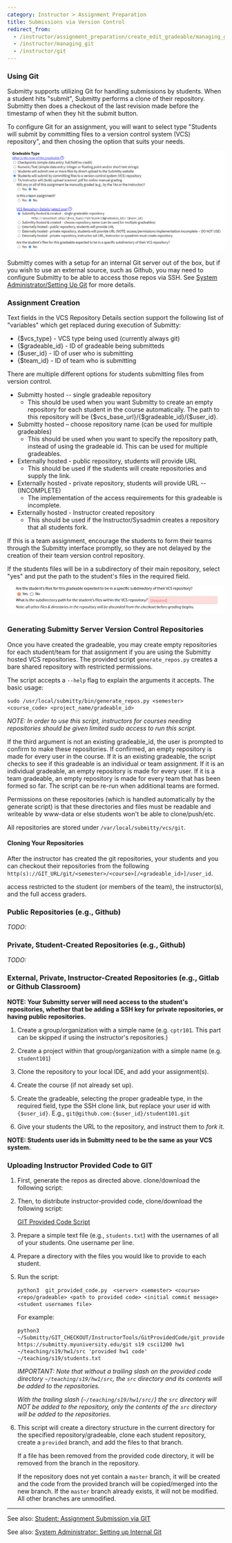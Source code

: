 ```yaml
---
category: Instructor > Assignment Preparation
title: Submissions via Version Control
redirect_from:
  - /instructor/assignment_preparation/create_edit_gradeable/managing_git
  - /instructor/managing_git
  - /instructor/git
---
```


### Using Git

Submitty supports utilizing Git for handling submissions by students.
When a student hits "submit", Submitty performs a clone of their
repository. Submitty then does a checkout of the last revision made before
the timestamp of when they hit the submit button.

To configure Git for an assignment, you will want to select type 
"Students will submit by committing files to a version control system (VCS) repository",
and then chosing the option that suits your needs. 

![](/images/instructor/assignment_preparation/vcs_gradeable_type.png)

Submitty comes with a setup for an internal Git server out of the box,
but if you wish to use an external source, such as Github, you may need
to configure Submitty to be able to access those repos via SSH. See 
[System Administrator/Setting Up Git](/sysadmin/git) for more details.


### Assignment Creation

Text fields in the VCS Repository Details section support the following list of "variables"
which get replaced during execution of Submitty:
* {$vcs_type} - VCS type being used (currently always git)
* {$gradeable_id} - ID of gradeable being submitteds
* {$user_id} - ID of user who is submitting 
* {$team_id} - ID of team who is submitting

There are multiple different options for students submitting files from version control. 

* Submitty hosted -- single gradeable repository
   - This should be used when you want Submitty to create an empty repository for each student in the course automatically.
   The path to this repository will be {$vcs_base_url}/{$gradeable_id}/{$user_id}.
* Submitty hosted – choose repository name (can be used for multiple gradeables)
   - This should be used when you want to specify the repository path, instead of using the gradeable id. This can be used for multiple gradeables. 
* Externally hosted - public repository, students will provide URL
   - This should be used if the students will create repositories and supply the link.
* Externally hosted - private repository, students will provide URL -- (INCOMPLETE)
   - The implementation of the access requirements for this gradeable is incomplete. 
* Externally hosted - Instructor created repository
   - This should be used if the Instructor/Sysadmin creates a repository that all students fork.


 If this is a team assignment, encourage the students to form their teams through the Submitty interface promptly, so they are not delayed by the creation of their team version control repository.

 If the students files will be in a subdirectory of their main repository, select "yes" and put the path to the student's files in the required field. 

![](/images/instructor/assignment_preparation/subdirectory_gradeables.png)

### Generating Submitty Server Version Control Repositories

Once you have created the gradeable, you may create empty repositories
for each student/team for that assignment if you are using the Submitty hosted
VCS repositories.  The provided script `generate_repos.py` creates a bare 
shared repository with restricted permissions.

The script accepts a `--help` flag to explain the arguments it
accepts. The basic usage:

```
sudo /usr/local/submitty/bin/generate_repos.py <semester> <course_code> <project_name/gradeable_id>
```

_NOTE: In order to use this script, instructors for courses needing
repositories should be given limited sudo access to run this script._

If the third argument is not an existing gradeable_id, the user is
prompted to confirm to make these repositories.  If confirmed, an
empty repository is made for every user in the course.  If it is an
existing gradeable, the script checks to see if this gradeable is an
individual or team assignment.  If it is an individual gradeable, an
empty repository is made for every user.  If it is a team gradeable,
an empty repository is made for every team that has been formed so
far.  The script can be re-run when additional teams are formed.

Permissions on these repositories (which is handled automatically by
the generate script) is that these directories and files must be
readable and writeable by www-data or else students won't be able to
clone/push/etc.

All repositories are stored under `/var/local/submitty/vcs/git`.

#### Cloning Your Repositories

After the instructor has created the git repositories, your students and you can checkout their repositories from
the following `http(s)://GIT_URL/git/<semester>/<course>[/<gradeable_id>]/user_id`.

access restricted to the student (or members of the
team), the instructor(s), and the full access graders.




### Public Repositories (e.g., Github)

_TODO:_


### Private, Student-Created Repositories (e.g., Github)

_TODO:_


### External, Private, Instructor-Created Repositories (e.g., Gitlab or Github Classroom)


__NOTE: Your Submitty server will need access to the student's repositories, whether
that be adding a SSH key for private repositories, or having public
repositories.__

1. Create a group/organization with a simple name
(e.g. `cptr101`. This part can be skipped if using the instructor's repositories.) 

2. Create a project within that group/organization with a simple name (e.g. `student101`)

3. Clone the repository to your local IDE, and add your assignment(s).

4. Create the course (if not already set up).

5. Create the gradeable, selecting the proper gradeable type, in the required field, 
type the SSH clone link, but replace your user id with `{$user_id}`.
E.g.,  `git@github.com:{$user_id}/student101.git`

6. Give your students the URL to the repository, and instruct them to _fork_ it.

__NOTE: Students user ids in Submitty need to be the same as your VCS system.__


### Uploading Instructor Provided Code to GIT


1. First, generate the repos as directed above.
   clone/download the following script:

2. Then, to distribute instructor-provided code, clone/download the following script:

   [GIT Provided Code Script](https://github.com/Submitty/InstructorTools/blob/master/GitProvidedCode/git_provided_code.py)


3. Prepare a simple text file (e.g., `students.txt`) with the
   usernames of all of your students.  One username per line.


4. Prepare a directory with the files you would like to provide to
   each student.


5. Run the script:

   ```
   python3  git_provided_code.py  <server> <semester> <course> <repo/gradeable> <path to provided code> <initial commit message> <student usernames file>
   ```

   For example:

   ```
   python3  ~/Submitty/GIT_CHECKOUT/InstructorTools/GitProvidedCode/git_provided_code.py  https://submitty.myuniversity.edu/git s19 csci1200 hw1 ~/teaching/s19/hw1/src 'provided hw1 code' ~/teaching/s19/students.txt
   ```

   _IMPORTANT: Note that without a trailing slash on the provided code
   directory `~/teaching/s19/hw1/src`, the `src` directory and its
   contents will be added to the repositories._

   _With the trailing slash (`~/teaching/s19/hw1/src/`) the `src`
   directory will NOT be added to the repository, only the contents of
   the `src` directory will be added to the repositories._


6. This script will create a directory structure in the current
   directory for the specified repository/gradeable, clone each
   student repository, create a `provided` branch, and add the files
   to that branch.

   If a file has been removed from the provided code directory, it
   will be removed from the branch in the repository.

   If the repository does not yet contain a `master` branch, it will
   be created and the code from the provided branch will be
   copied/merged into the new branch.  If the `master` branch already
   exists, it will not be modified.  All other branches are unmodified.



---


See also:  [Student: Assignment Submission via GIT](/student/git_submission)

See also:  [System Administrator: Setting up Internal Git](/sysadmin/git)
